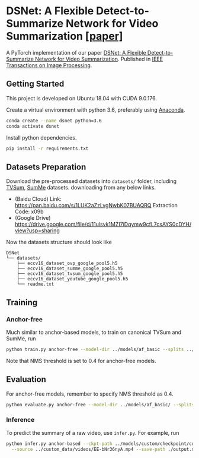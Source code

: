 # DSNet: A Flexible Detect-to-Summarize Network for Video Summarization [[paper]](https://ieeexplore.ieee.org/document/9275314)

A PyTorch implementation of our paper [DSNet: A Flexible Detect-to-Summarize Network for Video Summarization](https://ieeexplore.ieee.org/document/9275314). Published in [IEEE Transactions on Image Processing](https://ieeexplore.ieee.org/xpl/RecentIssue.jsp?punumber=83).

## Getting Started

This project is developed on Ubuntu 18.04 with CUDA 9.0.176.

Create a virtual environment with python 3.6, preferably using [Anaconda](https://www.anaconda.com/).

```sh
conda create --name dsnet python=3.6
conda activate dsnet
```

Install python dependencies.

```sh
pip install -r requirements.txt
```

## Datasets Preparation

Download the pre-processed datasets into `datasets/` folder, including [TVSum](https://github.com/yalesong/tvsum), [SumMe](https://gyglim.github.io/me/vsum/index.html) datasets.
downloading from any below links.

+ (Baidu Cloud) Link: https://pan.baidu.com/s/1LUK2aZzLvgNwbK07BUAQRQ Extraction Code: x09b
+ (Google Drive) https://drive.google.com/file/d/11ulsvk1MZI7iDqymw9cfL7csAYS0cDYH/view?usp=sharing

Now the datasets structure should look like

```
DSNet
└── datasets/
    ├── eccv16_dataset_ovp_google_pool5.h5
    ├── eccv16_dataset_summe_google_pool5.h5
    ├── eccv16_dataset_tvsum_google_pool5.h5
    ├── eccv16_dataset_youtube_google_pool5.h5
    └── readme.txt
```

## Training

### Anchor-free

Much similar to anchor-based models, to train on canonical TVSum and SumMe, run

```sh
python train.py anchor-free --model-dir ../models/af_basic --splits ../splits/tvsum.yml ../splits/summe.yml --nms-thresh 0.4
```

Note that NMS threshold is set to 0.4 for anchor-free models.

## Evaluation


For anchor-free models, remember to specify NMS threshold as 0.4.

```sh
python evaluate.py anchor-free --model-dir ../models/af_basic/ --splits ../splits/tvsum.yml ../splits/summe.yml --nms-thresh 0.4
```


### Inference

To predict the summary of a raw video, use `infer.py`. For example, run

```sh
python infer.py anchor-based --ckpt-path ../models/custom/checkpoint/custom.yml.0.pt \
  --source ../custom_data/videos/EE-bNr36nyA.mp4 --save-path ./output.mp4
```


